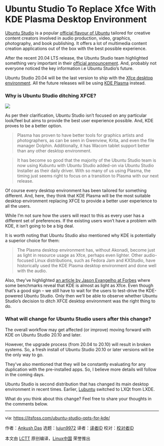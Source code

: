 [#]: collector: (lujun9972)
[#]: translator: (geekpi)
[#]: reviewer: ( )
[#]: publisher: ( )
[#]: url: ( )
[#]: subject: (Ubuntu Studio To Replace Xfce With KDE Plasma Desktop Environment)
[#]: via: (https://itsfoss.com/ubuntu-studio-opts-for-kde/)
[#]: author: (Ankush Das https://itsfoss.com/author/ankush/)

Ubuntu Studio To Replace Xfce With KDE Plasma Desktop Environment
======

[Ubuntu Studio][1] is a popular [official flavour of Ubuntu][2] tailored for creative content creators involved in audio production, video, graphics, photography, and book publishing. It offers a lot of multimedia content creation applications out of the box with the best possible experience.

After the recent 20.04 LTS release, the Ubuntu Studio team highlighted something very important in their [official announcement][3]. And, probably not everyone noticed the key information i.e Ubuntu Studio’s future.

Ubuntu Studio 20.04 will be the last version to ship with the [Xfce desktop environment][4]. All the future releases will be using [KDE Plasma][5] instead.

### Why is Ubuntu Studio ditching XFCE?

![][6]

As per their clarification, Ubuntu Studio isn’t focused on any particular look/feel but aims to provide the best user experience possible. And, KDE proves to be a better option.

> Plasma has proven to have better tools for graphics artists and photographers, as can be seen in Gwenview, Krita, and even the file manager Dolphin. Additionally, it has Wacom tablet support better than any other desktop environment.

> It has become so good that the majority of the Ubuntu Studio team is now using Kubuntu with Ubuntu Studio added-on via Ubuntu Studio Installer as their daily driver. With so many of us using Plasma, the timing just seems right to focus on a transition to Plasma with our next release.

Of course every desktop environment has been tailored for something different. And, here, they think that KDE Plasma will be the most suitable desktop environment replacing XFCE to provide a better user experience to all the users.

While I’m not sure how the users will react to this as every user has a different set of preferences. If the existing users won’t have a problem with KDE, it isn’t going to be a big deal.

It is worth noting that Ubuntu Studio also mentioned why KDE is potentially a superior choice for them:

> The Plasma desktop environment has, without Akonadi, become just as light in resource usage as Xfce, perhaps even lighter. Other audio-focused Linux distributions, such as Fedora Jam and KXStudio, have historically used the KDE Plasma desktop environment and done well with the audio.

Also, they’ve highlighted [an article by Jason Evangelho at Forbes][7] where some benchmarks reveal that KDE is almost as light as Xfce. Even though that’s a good sign – we still have to wait for the users to test-drive the KDE-powered Ubuntu Studio. Only then we’ll be able to observe whether Ubuntu Studio’s decision to ditch XFCE desktop environment was the right thing to do.

### What will change for Ubuntu Studio users after this change?

The overall workflow may get affected (or improve) moving forward with KDE on Ubuntu Studio 20.10 and later.

However, the upgrade process (from 20.04 to 20.10) will result in broken systems. So, a fresh install of Ubuntu Studio 20.10 or later versions will be the only way to go.

They’ve also mentioned that they will be constantly evaluating for any duplication with the pre-installed apps. So, I believe more details will follow in the coming days.

Ubuntu Studio is second distribution that has changed its main desktop environment in recent times. Earlier, [Lubuntu][8] switched to LXQt from LXDE.

What do you think about this change? Feel free to share your thoughts in the comments below.

--------------------------------------------------------------------------------

via: https://itsfoss.com/ubuntu-studio-opts-for-kde/

作者：[Ankush Das][a]
选题：[lujun9972][b]
译者：[译者ID](https://github.com/译者ID)
校对：[校对者ID](https://github.com/校对者ID)

本文由 [LCTT](https://github.com/LCTT/TranslateProject) 原创编译，[Linux中国](https://linux.cn/) 荣誉推出

[a]: https://itsfoss.com/author/ankush/
[b]: https://github.com/lujun9972
[1]: https://ubuntustudio.org/
[2]: https://itsfoss.com/which-ubuntu-install/
[3]: https://ubuntustudio.org/2020/04/ubuntu-studio-20-04-lts-released/
[4]: https://xfce.org
[5]: https://kde.org/plasma-desktop
[6]: https://i2.wp.com/itsfoss.com/wp-content/uploads/2020/05/ubuntu-studio-kde-xfce.jpg?ssl=1
[7]: https://www.forbes.com/sites/jasonevangelho/2019/10/23/bold-prediction-kde-will-steal-the-lightweight-linux-desktop-crown-in-2020
[8]: https://itsfoss.com/lubuntu-20-04-review/
